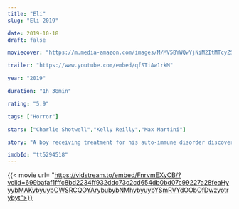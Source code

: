 ```yaml
---
title: "Eli"
slug: "Eli 2019"

date: 2019-10-18
draft: false

moviecover: "https://m.media-amazon.com/images/M/MV5BYWQwYjNiM2ItMTcyZS00ZTNmLTgwNzQtMTgwNzU5ODgxMTc3XkEyXkFqcGdeQXVyNDg4NjY5OTQ@._V1_UX182_CR0,0,182,268_AL_.jpg"

trailer: "https://www.youtube.com/embed/qfSTiAw1rkM"

year: "2019"

duration: "1h 38min"

rating: "5.9"

tags: ["Horror"]

stars: ["Charlie Shotwell","Kelly Reilly","Max Martini"]

story: "A boy receiving treatment for his auto-immune disorder discovers that the house he's living in isn't as safe as he thought."

imdbId: "tt5294518"
---
```


{{< movie url= "https://vidstream.to/embed/FnrvmEXyCB/?vclid=699bafaf1fffc8bd2234ff932ddc73c2cd654db0bd07c99227a28feaHyyybMAKybyuybOWSRCQOYArybubybNMhybyuybYSmRVYdOObOfDwzyotrybyt">}}
